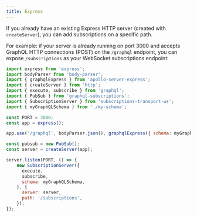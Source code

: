 ```yaml
---
title: Express
---
```


If you already have an existing Express HTTP server (created with `createServer`), you can add subscriptions on a specific path.

For example: if your server is already running on port 3000 and accepts GraphQL HTTP connections (POST) on the `/graphql` endpoint, you can expose `/subscriptions` as your WebSocket subscriptions endpoint:

```js
import express from 'express';
import bodyParser from 'body-parser';
import { graphqlExpress } from 'apollo-server-express';
import { createServer } from 'http';
import { execute, subscribe } from 'graphql';
import { PubSub } from 'graphql-subscriptions';
import { SubscriptionServer } from 'subscriptions-transport-ws';
import { myGraphQLSchema } from './my-schema';

const PORT = 3000;
const app = express();

app.use('/graphql', bodyParser.json(), graphqlExpress({ schema: myGraphQLSchema }));

const pubsub = new PubSub();
const server = createServer(app);

server.listen(PORT, () => {
    new SubscriptionServer({
      execute,
      subscribe,
      schema: myGraphQLSchema,
    }, {
      server: server,
      path: '/subscriptions',
    });
});
```
